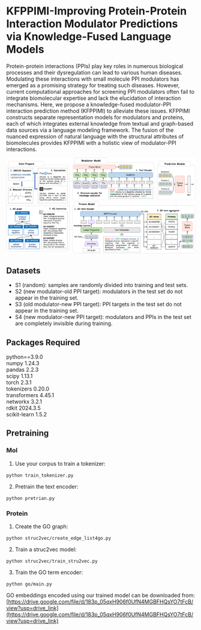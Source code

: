 # KFPPIMI-Improving Protein-Protein Interaction Modulator Predictions via Knowledge-Fused Language Models
Protein-protein interactions (PPIs) play key roles in numerous biological processes and their dysregulation can lead to various human diseases. Modulating these interactions with small molecule PPI modulators has emerged as a promising strategy for treating such diseases. However, current computational approaches for screening PPI modulators often fail to integrate biomolecular expertise and lack the elucidation of interaction mechanisms.
Here, we propose a knowledge-fused modulator-PPI interaction prediction method (KFPPIMI) to alleviate these issues. KFPPIMI constructs separate representation models for modulators and proteins, each of which integrates external knowledge from textual and graph-based data sources via a language modeling framework. The fusion of the nuanced expression of natural language with the structural attributes of biomolecules provides KFPPIMI with a holistic view of modulator-PPI interactions.

![image](https://github.com/1zzt/KFPPIMI/raw/main/Overview.png)

##  Datasets
 - S1 (random): samples are randomly divided into training and test sets.
 - S2 (new modulator-old PPI target): modulators in the test set do not appear in the training set.
 - S3 (old modulator-new PPI target): PPI targets in the test set do not appear in the training set.
 - S4 (new modulator-new PPI target): modulators and PPIs in the test set are completely invisible during training.

## Packages Required
python==3.9.0  
numpy 1.24.3  
pandas 2.2.3  
scipy 1.13.1  
torch 2.3.1  
tokenizers 0.20.0  
transformers 4.45.1  
networkx 3.2.1  
rdkit 2024.3.5  
scikit-learn 1.5.2

## Pretraining
### Mol
1. Use your corpus to train a tokenizer: 
```
python train_tokenizer.py
```
2. Pretrain the text encoder:
```
python pretrian.py
```
### Protein
1. Create the GO graph: 
```
python struc2vec/create_edge_list4go.py
```
2. Train a struc2vec model:
```
python struc2vec/train_stru2vec.py
```
3. Train the GO term encoder:
```
python go/main.py
```
GO embeddings encoded using our trained model can be downloaded from:
[https://drive.google.com/file/d/183p_05qxH906f0UfN4MGBFHQsYO7tFcB/view?usp=drive_link](https://drive.google.com/file/d/183p_05qxH906f0UfN4MGBFHQsYO7tFcB/view?usp=drive_link)

